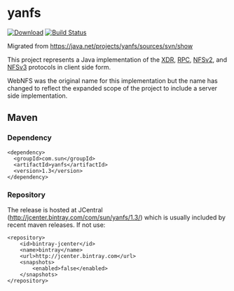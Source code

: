 # yanfs

[![Download](https://api.bintray.com/packages/raisercostin/maven/yanfs/images/download.svg)](https://bintray.com/raisercostin/maven/yanfs/_latestVersion)
[![Build Status](https://travis-ci.org/raisercostin/yanfs.svg?branch=master)](https://travis-ci.org/raisercostin/yanfs)
<!--
[![Codacy Badge](https://www.codacy.com/project/badge/fe1bb28a7735433d89a238ce6f6305c1)](https://www.codacy.com/app/raisercostin/yanfs)
-->

Migrated from https://java.net/projects/yanfs/sources/svn/show

This project represents a Java implementation of the
<a href="http://www.ietf.org/rfc/rfc4506.txt" rel="self">XDR</a>, <a href="http://www.ietf.org/rfc/rfc1831.txt" rel="self">RPC</a>, 
<a href="http://www.ietf.org/rfc/rfc1094.txt"
rel="self">NFSv2</a>, and <a href=
"http://www.ietf.org/rfc/rfc1831.txt"
rel="self">NFSv3</a> protocols in client side form.

WebNFS was the original name for this implementation but the name has changed to reflect the expanded scope of the project to include a server side implementation.

## Maven
### Dependency

    <dependency>
      <groupId>com.sun</groupId>
      <artifactId>yanfs</artifactId>
      <version>1.3</version>
    </dependency>

### Repository
The release is hosted at JCentral (http://jcenter.bintray.com/com/sun/yanfs/1.3/) which is usually included by recent maven releases. If not use:

	<repository>
		<id>bintray-jcenter</id>
		<name>bintray</name>
		<url>http://jcenter.bintray.com</url>
		<snapshots>
			<enabled>false</enabled>
		</snapshots>
	</repository>
